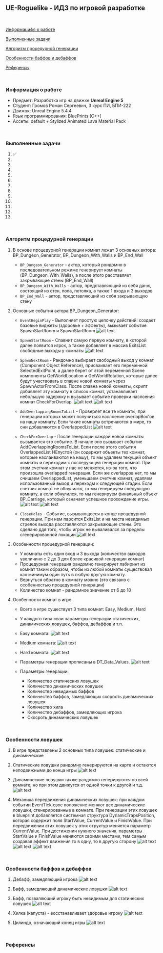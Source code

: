 ## UE-Roguelike - ИДЗ по игровой разработке

<br>

[Информацифя о работе](#информация-о-работе)

[Выполненные задачи](#выполненные-задачи)

[Алгоритм процедурной генерации](#алгоритм-процедурной-генерации)

[Особенности баффов и дебаффов](#особенности-баффов-и-дебаффов)

[Референсы](#референсы)

<br>

### Информация о работе

- Предмет: Разработка игр на движке **Unreal Engine 5** 
- Студент: Громов Роман Сергеевич, 3 курс ПИ, БПИ-222
- Движок: Unreal Engine 5.4.4
- Язык программирования: BluePrints (C++)
- Ассеты: default + Stylized Animated Lava Material Pack

<br>

### Выполненные задачи

1. ✅
2. 
3. 
4. 
5. 
6. 
7. 
8. 
9. 
10. 
11. 
12. 
13. 


<br>

### Алгоритм процедурной генерации

1. В основе процедурной генерации комнат лежат 3 основных актора: BP_Dungeon_Generator, BP_Dungeon_With_Walls и BP_End_Wall
    - `BP_Dungeon_Generator` - актор, который рондомно в последовательном режиме генерирует комнаты (BP_Dungeon_With_Walls), а после этого расставляет закрывающие стены (BP_End_Wall)
    - `BP_Dungeon_With_Walls` - актор, представляющий из себя данж, состоящий из стен, пола, потолка, а также 1 входа и 3 выходов
    - `BP_End_Wall` - актор, представляющий из себя закрывающую стену

2. Основные события актора BP_Dungeon_Generator:
    - `EventBeginPlay` - Выполняет простую цепочку действий: создает базовые виджеты (здоровье + эффекты), вызывает событие SpawnStartRoom и SpawnStartRoom
        ![alt text](./readme-assets/EventBeginPlayDungeonGenerator.png)

    - `SpawnStartRoom` - Спавнит самую первую комнату, в которой далее появится игрок, а также добавляет в массив ExitsList свободные выходы у комнаты
        ![alt text](./readme-assets/SpawnStartRoom.png)

    - `SpawnNextRoom` - Рандомно выбирает свободный выход у комнат (Component Object Reference), присваивает его переменной SelectedExitPoint, а далее берет от этой переменной Scene компоненты GetWorldLocation и GetWorldRotation, которые далее будут участвовать в спавне новой комнаты через SpawnActorFromClass. После спавна новой комнаты, скрипт добавляет эту комнату в список комнат, устанавливает небольшую задержку и вызывает событие проверки наслоения комнат CheckForOverlap.
        ![alt text](./readme-assets/SpawnNextRoom1.png)
        ![alt text](./readme-assets/SpawnNextRoom2.png)

    - `AddOverlappingRoomsToList` - Проверяет все те комнаты, при генерации которых может получиться наслоение overlapBox'ов на нашу комнату. Если такие комнаты встречаются в мире, то они добавляются в OverlappedList
        ![alt text](./readme-assets/AddOverlappingRoomsToList.png)
    - `CheckForOverlap` - После генерации каждой новой комнаты вызывается это событие. В начале оно вызывает событие AddOverlappingRoomsToList. Если после этого события OverlappedList НЕпустой (он содержит объекты тех комнат, которые наслаиваются на нашу), то мы удаляем текущий объект комнаты и переходим к последующей генерации комнат. При этом счетчик комнат у нас не меняется, из-за того, что произошла overlapped генерация. Если же overlappов нет, то мы очищаем OverlappedList, уменьшаем счетчик комнат, удаляем использованный выход и переходм к следующей стадии. Если счетчик комнат не обнулился, то мы генерируем следующую комнату, а если обнулился, то мы генерируем финальный объект BP_Carriage, который означает успешное прохождение игры.
        ![alt text](./readme-assets/CheckForOverlap1.png)
        ![alt text](./readme-assets/CheckForOverlap2.png)
    - `CloseHoles` - Событие, вызывающееся в конце процедурной генерации. При нем парсится ExitsList и на места невидимых стрелок выхода расставляются закрывающие стены. Это сделано ддя того, чтобы игрок не вываливался за пределы сгенерированной локации
        ![alt text](./readme-assets/CloseHoles.png)

3. Особенности процедурной генерации:
    - У комнаты есть один вход и 3 выхода (количество выходов увеличино с 2 до 3 для более красивой генерации комнат)
    - Процедурная генерация рандомно генерирует лабиринт из комнат таким образом, чтобы из любой комнаты существовал как минимум один путь в любую другую комнату. 
    - Вернуться обратно в комнату можно (это связано с особенностью процедурной генерации)
    - Количество комнат - рандомное значение от 6 до 10

4. Особенности комнат в игре:
    - Всего в игре существует 3 типа комнат: Easy, Medium, Hard
    - У каждого типа свои параметры генерации статических, динамических ловушек, баффов, дебаффов и т.п.
    - Easy комната:
        ![alt text](./readme-assets/Easy.png)
        
    - Medium комната:
        ![alt text](./readme-assets/Medium.png)

    - Hard комната:
        ![alt text](./readme-assets/Hard.png)

    - Параметры генерации прописаны в DT_Data_Values.
        ![alt text](./readme-assets/DataTable.png)

    - Параметры генерации:
        - Количество статических ловушек
        - Количество динамических ловушек
        - Количество невидимых баффов
        - Количество баффов, замедляющих скорость динамических ловушек
        - Количество хила
        - Количество дебаффов, замедляющих игрока
        - Скосроть динамических ловушек
<br>

### Особенности ловушек

1. В игре представлены 2 основных типа ловушек: статические и динамические

2. Статические ловушки рандомно генерируются на карте и остаются неподвижными до конца игры
    ![alt text](./readme-assets/StaticTrap.png)

3. Динамические ловушки также рандомно генерируются по всей комнате, но при этом движутся от одной точки к другой и т.д.
    ![alt text](./readme-assets/DynamicTrap.png)

4. Механика передвижения динамических ловушек: при каждом событии EventTick свое положение меняют все динамические ловушки, сгенерированные в комнате. При генерации этих ловушек в blueprint добавляется системная структура DynamicTrapsPosition, которая содержит поля StartValue, CurrentValue и FinishValue. При передвижении этих ловушек у этих структур меняется параметр CurrentValue. При достижении нужного значения, параметры StartValue и FinishValue меняются своими местами, тем самым создавая эффект движения то в одну, то в другую сторону
    ![alt text](./readme-assets/DynamicTrapsMovement.png)
    ![alt text](./readme-assets/DynamicTrapsMovement1.png)
    ![alt text](./readme-assets/DynamicTrapsMovement2.png)

<br>

### Особенности баффов и дебаффов

1. Дебафф, замедляющий игрока
![alt text](./readme-assets/SlowingDownDebuff.png)

2. Бафф, замедляющий динамические ловушки
![alt text](./readme-assets/TrapsSlowing.png)

3. Бафф, позваляющий игроку быть невидимым для статических ловушек
![alt text](./readme-assets/Invisibility.png)

4. Хилка (капуста) - восстанавливает здоровье игроку
![alt text](./readme-assets/Heal.png)

5. Цилиндр, означающий конец игры
![alt text](./readme-assets/Finish.png)
<br>

### Референсы

<br>